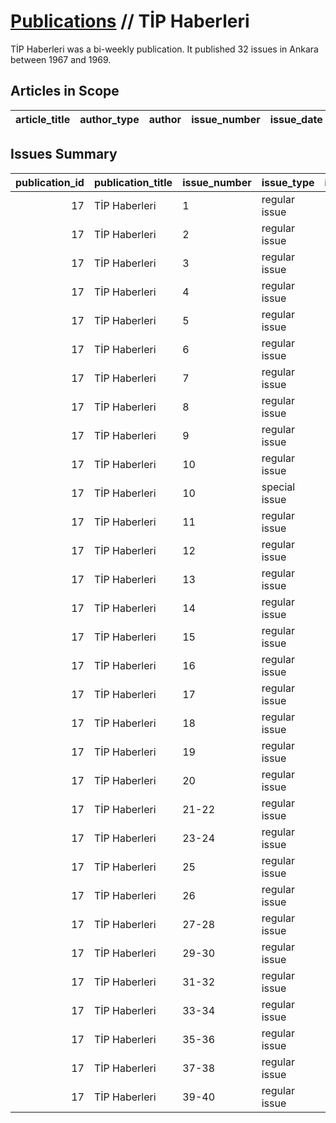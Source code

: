 # [Publications](firstlevel_publications.md) // TİP Haberleri

TİP Haberleri was a bi-weekly publication. It published 32 issues in Ankara between 1967 and 1969.

## Articles in Scope

| article_title   | author_type   | author   | issue_number   | issue_date   | pages   |
|-----------------|---------------|----------|----------------|--------------|---------|

## Issues Summary

|   publication_id | publication_title   | issue_number   | issue_type    |   issue_year |   issue_month |   issue_day |   printing_house_name |
|-----------------:|:--------------------|:---------------|:--------------|-------------:|--------------:|------------:|----------------------:|
|               17 | TİP Haberleri       | 1              | regular issue |         1967 |            11 |          19 |                   nan |
|               17 | TİP Haberleri       | 2              | regular issue |         1967 |            12 |           1 |                   nan |
|               17 | TİP Haberleri       | 3              | regular issue |         1967 |            12 |          16 |                   nan |
|               17 | TİP Haberleri       | 4              | regular issue |         1968 |             1 |           1 |                   nan |
|               17 | TİP Haberleri       | 5              | regular issue |         1968 |             1 |           1 |                   nan |
|               17 | TİP Haberleri       | 6              | regular issue |         1968 |             2 |           1 |                   nan |
|               17 | TİP Haberleri       | 7              | regular issue |         1968 |             2 |          16 |                   nan |
|               17 | TİP Haberleri       | 8              | regular issue |         1968 |             2 |          23 |                   nan |
|               17 | TİP Haberleri       | 9              | regular issue |         1968 |             2 |          23 |                   nan |
|               17 | TİP Haberleri       | 10             | regular issue |         1968 |             3 |           9 |                   nan |
|               17 | TİP Haberleri       | 10             | special issue |         1968 |             3 |           9 |                   nan |
|               17 | TİP Haberleri       | 11             | regular issue |         1968 |             4 |           1 |                   nan |
|               17 | TİP Haberleri       | 12             | regular issue |         1968 |             4 |          16 |                   nan |
|               17 | TİP Haberleri       | 13             | regular issue |         1968 |             5 |           3 |                   nan |
|               17 | TİP Haberleri       | 14             | regular issue |         1968 |             5 |          16 |                   nan |
|               17 | TİP Haberleri       | 15             | regular issue |         1968 |             6 |           2 |                   nan |
|               17 | TİP Haberleri       | 16             | regular issue |         1968 |             7 |           1 |                   nan |
|               17 | TİP Haberleri       | 17             | regular issue |         1968 |             7 |          16 |                   nan |
|               17 | TİP Haberleri       | 18             | regular issue |         1968 |             8 |           1 |                   nan |
|               17 | TİP Haberleri       | 19             | regular issue |         1968 |             8 |          15 |                   nan |
|               17 | TİP Haberleri       | 20             | regular issue |         1968 |             9 |           1 |                   nan |
|               17 | TİP Haberleri       | 21-22          | regular issue |         1968 |            10 |           6 |                   nan |
|               17 | TİP Haberleri       | 23-24          | regular issue |         1968 |            12 |          16 |                   nan |
|               17 | TİP Haberleri       | 25             | regular issue |         1969 |             1 |           1 |                   nan |
|               17 | TİP Haberleri       | 26             | regular issue |         1969 |             1 |          16 |                   nan |
|               17 | TİP Haberleri       | 27-28          | regular issue |         1969 |             4 |          10 |                   nan |
|               17 | TİP Haberleri       | 29-30          | regular issue |         1969 |             4 |          25 |                   nan |
|               17 | TİP Haberleri       | 31-32          | regular issue |         1969 |             5 |          22 |                   nan |
|               17 | TİP Haberleri       | 33-34          | regular issue |         1969 |             6 |          26 |                   nan |
|               17 | TİP Haberleri       | 35-36          | regular issue |         1969 |             8 |          21 |                   nan |
|               17 | TİP Haberleri       | 37-38          | regular issue |         1969 |             7 |          21 |                   nan |
|               17 | TİP Haberleri       | 39-40          | regular issue |         1969 |            11 |          14 |                   nan |
